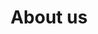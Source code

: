 ---
templateKey: about-page
path: /about
title: About us
introduction: We're working to bring your favorite classics the attention they
  deserve.
sections:
  - title: Our inspiration
    image: /img/retro-welcome-sign.jpg
    content: Sometimes the simpler things are, the better! What's not to love about
      a classic ice cream parlor? From the retro-themed decor to the tall soft
      serve cone covered in sprinkles (or jimmies!), they scream nostalgia to
      me. We're bringing all of those feelings to the forefront with Sprink &
      Jimmy's!
    button:
      text: Check out our menu
      link: /menu
  - title: About me
    content: Hi, I'm Allison. I've always had an affinity for ice cream. In fact,
      I've spent a lot of summer months working in an ice cream shop and make
      sure to indulge in some local favorites any time I travel. I've learned a
      lot and I've tried a lot, but my favorite have always remained the classic
      flavors and experiences inspired by retro ice cream parlors. Whether you
      say sprinkles or jimmies, we have something to share with everyone!
    image: /img/allison.jpg
---